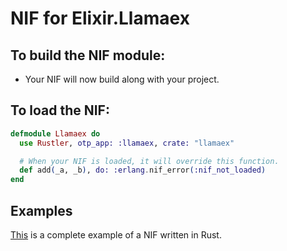 # NIF for Elixir.Llamaex

## To build the NIF module:

- Your NIF will now build along with your project.

## To load the NIF:

```elixir
defmodule Llamaex do
  use Rustler, otp_app: :llamaex, crate: "llamaex"

  # When your NIF is loaded, it will override this function.
  def add(_a, _b), do: :erlang.nif_error(:nif_not_loaded)
end
```

## Examples

[This](https://github.com/rusterlium/NifIo) is a complete example of a NIF written in Rust.
